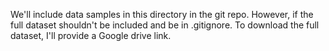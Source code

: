 We'll include data samples in this directory in the git repo. However, if the full dataset shouldn't be included and be in .gitignore. To download the full dataset, I'll provide a Google drive link.